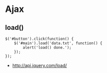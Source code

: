 ﻿# Ajax

## load()

```clike
$('#button').click(function() {
    $('#main').load('data.txt', function() {
        alert('load() done.');
    });
});
```

- http://api.jquery.com/load/

